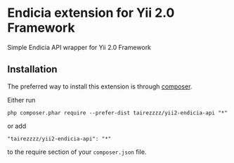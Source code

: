 Endicia extension for Yii 2.0 Framework
=======================================
Simple Endicia API wrapper for Yii 2.0 Framework

Installation
------------

The preferred way to install this extension is through [composer](http://getcomposer.org/download/).

Either run

```
php composer.phar require --prefer-dist tairezzzz/yii2-endicia-api "*"
```

or add

```
"tairezzzz/yii2-endicia-api": "*"
```

to the require section of your `composer.json` file.
